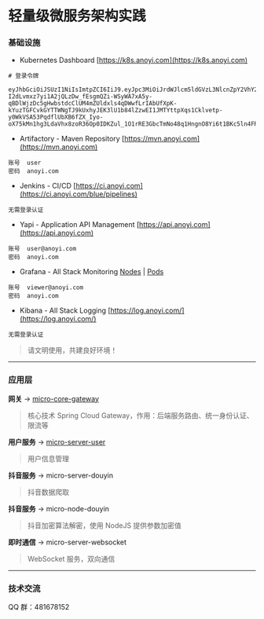 # 轻量级微服务架构实践

### 基础设施

- Kubernetes Dashboard [https://k8s.anoyi.com](https://k8s.anoyi.com)

```
# 登录令牌

eyJhbGciOiJSUzI1NiIsImtpZCI6IiJ9.eyJpc3MiOiJrdWJlcm5ldGVzL3NlcnZpY2VhY2NvdW50Iiwia3ViZXJuZXRlcy5pby9zZXJ2aWNlYWNjb3VudC9uYW1lc3BhY2UiOiJrdWJlLXN5c3RlbSIsImt1YmVybmV0ZXMuaW8vc2VydmljZWFjY291bnQvc2VjcmV0Lm5hbWUiOiJ2aXNpdG9yLXVzZXItdG9rZW4tdHdodjIiLCJrdWJlcm5ldGVzLmlvL3NlcnZpY2VhY2NvdW50L3NlcnZpY2UtYWNjb3VudC5uYW1lIjoidmlzaXRvci11c2VyIiwia3ViZXJuZXRlcy5pby9zZXJ2aWNlYWNjb3VudC9zZXJ2aWNlLWFjY291bnQudWlkIjoiMDY4YTRlN2UtOGVlZS0xMWU4LWJiYTAtMDAxNjNlMGM1YmQxIiwic3ViIjoic3lzdGVtOnNlcnZpY2VhY2NvdW50Omt1YmUtc3lzdGVtOnZpc2l0b3ItdXNlciJ9.EgPE1QSCFoh9mOCtwC9iMivPCcWa2M549PyoOgAxAKR6yYNa2pZAkfzb-I2dLvmxz7yi1A2jQLzDw_fEsgmQZi-WSyWA7xA5y-qBDlWjzDc5gHwbstdcClUM4mZUldxls4qDWwfLrIAbUfXpK-kYuzTGFCvkGYTTWNgTJ9kUxhyJEK3lU1b84lZzwEI1JMTYttpXqs1Cklvetp-y0WkVSA53PqdflUbXB6fZX_Iyo-oX75kMn1hg3LdaVhx8zoR36Op0IDKZul_1O1rRE3GbcTmNo48q1HngnO8Yi6t1BKc5ln4FRMEWT6lPgQNwcFIFWDru8XzKAMSmP0AoJlcMyA

```
- Artifactory - Maven Repository [https://mvn.anoyi.com](https://mvn.anoyi.com)

```
账号  user
密码  anoyi.com
```

- Jenkins - CI/CD [https://ci.anoyi.com](https://ci.anoyi.com/blue/pipelines)

```
无需登录认证
```

- Yapi - Application API Management [https://api.anoyi.com](https://api.anoyi.com)

```
账号  user@anoyi.com
密码  anoyi.com
```

- Grafana - All Stack Monitoring [Nodes](https://grafana.anoyi.com/d/fa49a4706d07a042595b664c87fb33ea/nodes?orgId=1) | [Pods](https://grafana.anoyi.com/d/ab4f13a9892a76a4d21ce8c2445bf4ea/pods?orgId=1)

```
账号  viewer@anoyi.com
密码  anoyi.com
```

- Kibana - All Stack Logging [https://log.anoyi.com/](https://log.anoyi.com/)

```
无需登录认证
```

> 请文明使用，共建良好环境！

----

### 应用层

**网关** -> [micro-core-gateway](https://github.com/ChinaSilence/micro-core-gateway)

> 核心技术 Spring Cloud Gateway，作用：后端服务路由、统一身份认证、限流等

**用户服务** -> [micro-server-user](https://github.com/ChinaSilence/micro-server-user)

> 用户信息管理

**抖音服务** -> micro-server-douyin

> 抖音数据爬取

**抖音服务** -> micro-node-douyin

> 抖音加密算法解密，使用 NodeJS 提供参数加密值

**即时通信** -> micro-server-websocket

> WebSocket 服务，双向通信

-----

### 技术交流

QQ 群：481678152
